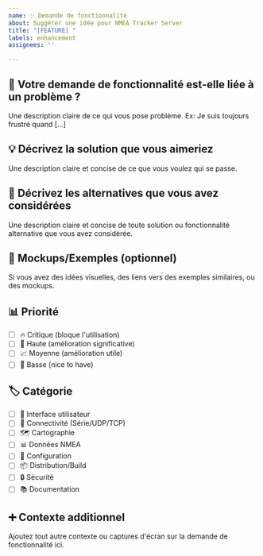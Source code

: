 ```yaml
---
name: ✨ Demande de fonctionnalité
about: Suggérer une idée pour NMEA Tracker Server
title: "[FEATURE] "
labels: enhancement
assignees: ''

---
```


## 🎯 Votre demande de fonctionnalité est-elle liée à un problème ?
Une description claire de ce qui vous pose problème. Ex: Je suis toujours frustré quand [...]

## 💡 Décrivez la solution que vous aimeriez
Une description claire et concise de ce que vous voulez qui se passe.

## 🔄 Décrivez les alternatives que vous avez considérées
Une description claire et concise de toute solution ou fonctionnalité alternative que vous avez considérée.

## 🎨 Mockups/Exemples (optionnel)
Si vous avez des idées visuelles, des liens vers des exemples similaires, ou des mockups.

## 📊 Priorité
- [ ] 🔥 Critique (bloque l'utilisation)
- [ ] 🚀 Haute (amélioration significative)
- [ ] 📈 Moyenne (amélioration utile)
- [ ] 🎨 Basse (nice to have)

## 🏷️ Catégorie
- [ ] 🧭 Interface utilisateur
- [ ] 📡 Connectivité (Série/UDP/TCP)
- [ ] 🗺️ Cartographie
- [ ] 📊 Données NMEA
- [ ] 🔧 Configuration
- [ ] 📦 Distribution/Build
- [ ] 🔒 Sécurité
- [ ] 📚 Documentation

## ➕ Contexte additionnel
Ajoutez tout autre contexte ou captures d'écran sur la demande de fonctionnalité ici.
